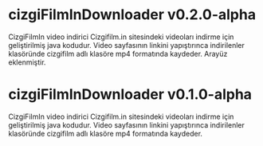 # cizgiFilmInDownloader v0.2.0-alpha
CizgiFilmIn video indirici
Cizgifilm.in sitesindeki videoları indirme için geliştirilmiş java kodudur. Video sayfasının linkini yapıştırınca indirilenler klasöründe cizgifilm adlı klasöre mp4 formatında kaydeder. Arayüz eklenmiştir.

# cizgiFilmInDownloader v0.1.0-alpha
CizgiFilmIn video indirici
Cizgifilm.in sitesindeki videoları indirme için geliştirilmiş java kodudur. Video sayfasının linkini yapıştırınca indirilenler klasöründe cizgifilm adlı klasöre mp4 formatında kaydeder.
